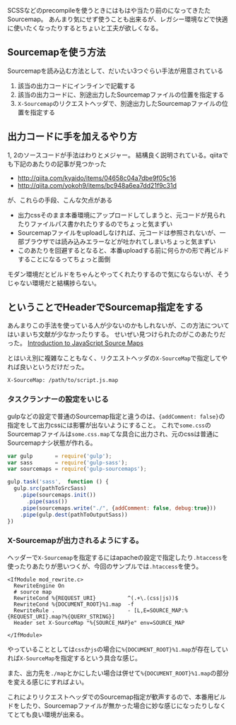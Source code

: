 
SCSSなどのprecompileを使うときにはもはや当たり前のになってきたたSourcemap。
あんまり気にせず使うことも出来るが、レガシー環境などで快適に使いたくなったりするとちょいと工夫が欲しくなる。

## Sourcemapを使う方法

Sourcemapを読み込む方法として、だいたい3つぐらい手法が用意されている

1. 該当の出力コードにインラインで記載する
2. 該当の出力コードに、別途出力したSourcemapファイルの位置を指定する
3. `X-Sourcemap`のリクエストヘッダで、別途出力したSourcemapファイルの位置を指定する

## 出力コードに手を加えるやり方

1, 2のソースコードが手法はわりとメジャー。
結構良く説明されている。qiitaでも下記のあたりの記事が見つかった

- http://qiita.com/kyaido/items/04658c04a7dbe9f05c16
- http://qiita.com/yokoh9/items/bc948a6ea7dd21f9c31d

が、これらの手段、こんな欠点がある

- 出力cssそのまま本番環境にアップロードしてしまうと、元コードが見られたりファイルパス書かれたりするのでちょっと気まずい
- Sourcemapファイルをuploadしなければ、元コードは参照されないが、一部ブラウザでは読み込みエラーなどが吐かれてしまいちょっと気まずい
- このあたりを回避するとなると、本番uploadする前に何らかの形で再ビルドすることになるってちょっと面倒

モダン環境だとビルドをちゃんとやってくれたりするので気にならないが、そうじゃない環境だと結構捗らない。

## ということでHeaderでSourcemap指定をする

あんまりこの手法を使っている人が少ないのかもしれないが、この方法についてはいまいち文献が少なかったりする。
せいぜい見つけられたのがこのあたりだった。
[Introduction to JavaScript Source Maps](http://www.html5rocks.com/en/tutorials/developertools/sourcemaps/)

とはいえ別に複雑なこともなく、リクエストヘッダの`X-SourceMap`で指定してやれば良いというだけだった。

```
X-SourceMap: /path/to/script.js.map
```

### タスクランナーの設定をいじる
gulpなどの設定で普通のSourcemap指定と違うのは、`{addComment: false}`の指定をして出力cssには影響が出ないようにすること。
これで`some.css`のSourcemapファイルは`some.css.map`てな具合に出力され、元のcssは普通にSourcemapナシ状態が作れる。

```gulp.js
var gulp       = require('gulp');
var sass       = require('gulp-sass');
var sourcemaps = require('gulp-sourcemaps');

gulp.task('sass',  function () {
  gulp.src(pathToSrcSass)
    .pipe(sourcemaps.init())
      .pipe(sass())
    .pipe(sourcemaps.write("./", {addComment: false, debug:true}))
    .pipe(gulp.dest(pathToOutputSass))
})
```

### X-Sourcemapが出力されるようにする。

ヘッダーで`X-Sourcemap`を指定するにはapacheの設定で指定したり`.htaccess`を使ったりあたりが思いつくが、今回のサンプルでは`.htaccess`を使う。

```.htaccess
<IfModule mod_rewrite.c>
  RewriteEngine On
  # source map
  RewriteCond %{REQUEST_URI}          ^(.+\.(css|js))$
  RewriteCond %{DOCUMENT_ROOT}%1.map  -f
  RewriteRule .                       - [L,E=SOURCE_MAP:%{REQUEST_URI}.map?%{QUERY_STRING}]
  Header set X-SourceMap "%{SOURCE_MAP}e" env=SOURCE_MAP

</IfModule>
```

やっていることとしては`css`か`js`の場合に`%{DOCUMENT_ROOT}%1.map`が存在していれば`X-SourceMap`を指定するという具合な感じ。

また、出力先を`./map`とかにしたい場合は併せて`%{DOCUMENT_ROOT}%1.map`の部分を変える感じにすればよい。


これによりリクエストヘッダでのSourcemap指定が歓声するので、本番用ビルドをしたり、Sourcemapファイルが無かった場合に妙な感じになったりしなくてとても良い環境が出来る。
